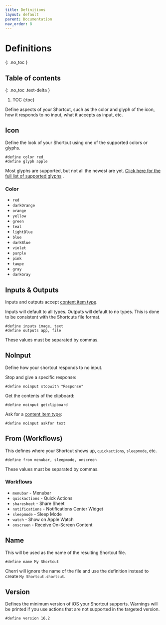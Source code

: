 ```yaml
---
title: Definitions
layout: default
parent: Documentation
nav_order: 8
---
```


# Definitions
{: .no_toc }

## Table of contents
{: .no_toc .text-delta }

1. TOC
{:toc}

Define aspects of your Shortcut, such as the color and glyph of the icon, how it responds
to no input, what it accepts as input, etc.

## Icon

Define the look of your Shortcut using one of the supported colors or glyphs.

```
#define color red
#define glyph apple
```

Most glyphs are supported, but not all the newest are yet. [Click here for the full list of supported glyphs](/language/glyphs.html)
.

### Color

- <span class="color" style="background-color: #ef6065"></span> `red`
- <span class="color" style="background-color: #fd7f60"></span> `darkOrange`
- <span class="color" style="background-color: #f39e44"></span> `orange`
- <span class="color" style="background-color: #e7c21c"></span> `yellow`
- <span class="color" style="background-color: #3ac054"></span> `green`
- <span class="color" style="background-color: #00C8A8"></span> `teal`
- <span class="color" style="background-color: #00c2d6"></span> `lightBlue`
- <span class="color" style="background-color: #00abef"></span> `blue`
- <span class="color" style="background-color: #3e5db8"></span> `darkBlue`
- <span class="color" style="background-color: #7f51b5"></span> `violet`
- <span class="color" style="background-color: #ac6bd7"></span> `purple`
- <span class="color" style="background-color: #e978c6"></span> `pink`
- <span class="color" style="background-color: #B4B2A9"></span> `taupe`
- <span class="color" style="background-color: #808a95"></span> `gray`
- <span class="color" style="background-color: #555555"></span> `darkGray`

## Inputs & Outputs

Inputs and outputs accept [content item type](/language/types.html#content-item-types).

Inputs will default to all types. Outputs will default to no types. This is done to be consistent with the Shortcuts
file format.

```
#define inputs image, text
#define outputs app, file
```

These values must be separated by commas.

## NoInput

Define how your shortcut responds to no input.

Stop and give a specific response:

```
#define noinput stopwith "Response"
```

Get the contents of the clipboard:

```
#define noinput getclipboard
```

Ask for a [content item type](/language/types.html#content-item-types):

```
#define noinput askfor text
```

## From (Workflows)

This defines where your Shortcut shows up, `quickactions`, `sleepmode`, etc.

```
#define from menubar, sleepmode, onscreen
```

These values must be separated by commas.

### Workflows

- `menubar` - Menubar
- `quickactions` - Quick Actions
- `sharesheet` - Share Sheet
- `notifications` - Notifications Center Widget
- `sleepmode` - Sleep Mode
- `watch` - Show on Apple Watch
- `onscreen` - Receive On-Screen Content

## Name

This will be used as the name of the resulting Shortcut file. 

```
#define name My Shortcut
```

Cherri will ignore the name of the file and use the definition instead to create `My Shortcut.shortcut`.

## Version

Defines the minimum version of iOS your Shortcut supports. Warnings will be printed if you use actions that are not supported in the targeted version.

```
#define version 16.2
```
